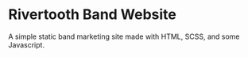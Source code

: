 # Rivertooth Band Website

A simple static band marketing site made with HTML, SCSS, and some Javascript.